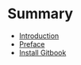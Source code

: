 # Summary

* [Introduction](README.md)
* [Preface](introduction2.md)
* [Install Gitbook](install_gitbook.md)

